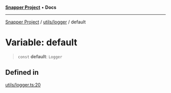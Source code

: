 [**Snapper Project**](../../../README.md) • **Docs**

***

[Snapper Project](../../../README.md) / [utils/logger](../README.md) / default

# Variable: default

> `const` **default**: `Logger`

## Defined in

[utils/logger.ts:20](https://github.com/asifqatar/Snapper/blob/bc90d5c10ba36111873f80ec15201dbb59b10361/utils/logger.ts#L20)
